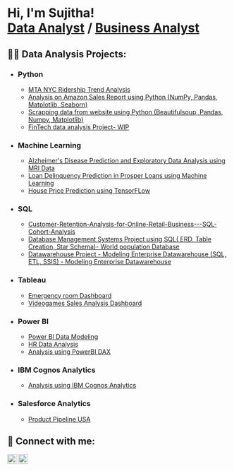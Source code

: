 <h1>Hi, I'm Sujitha! <br/><a href="https://github.com/Sujitha1912">Data Analyst</a> / <a href="https://www.linkedin.com/in/sujitha1912">Business Analyst</a>

<h2>👨‍💻 Data Analysis Projects:</h2>

- <b> <h3> Python  </h3> </b>
  - [MTA NYC Ridership Trend Analysis](https://github.com/Sujitha1912/Ridership-trend-analysis)
  - [Analysis on Amazon Sales Report using Python (NumPy, Pandas, Matplotlib, Seaborn)](https://github.com/Sujitha1912/Data-Analysis-with-Python)
  - [Scrapping data from website using Python (Beautifulsoup, Pandas, Numpy, Matplotlib)](https://github.com/Sujitha1912/Scrapping-data-from-website-using-Python-pandas)
  - [FinTech data analysis Project- WIP ](https://github.com/Sujitha1912/Python-and-statistics-for-Financial-Analysis)
- <b> <h3> Machine Learning </h3> </b>
  - [Alzheimer's Disease Prediction and Exploratory Data Analysis using MRI Data](https://github.com/Sujitha1912/Alzheimer-s-Disease-EDA-and-Prediction-using-Machine-Learning-models/blob/main/README.md)
  - [Loan Delinquency Prediction in Prosper Loans using Machine Learning](https://github.com/Sujitha1912/Prosper_Loan_Data_Analysis)
  - [House Price Prediction using TensorFLow](https://github.com/Sujitha1912/TensorFlow/tree/main)
- <b> <h3> SQL </h3> </b>
  - [Customer-Retention-Analysis-for-Online-Retail-Business---SQL-Cohort-Analysis](https://github.com/Sujitha1912/Customer-Retention-Analysis-for-Online-Retail-Business---SQL-Cohort-Analysis-/tree/main)
  - [Database Management Systems Project using SQL( ERD, Table Creation, Star Schema)- World population Database](https://github.com/Sujitha1912/Database-Management-Systems)
  - [Datawarehouse Project - Modeling Enterprise Datawarehouse (SQL, ETL, SSIS) - Modeling Enterprise Datawarehouse](https://github.com/Sujitha1912/Data-Warehouse)
- <b> <h3> Tableau </h3> </b>
  - [Emergency room Dashboard](https://github.com/Sujitha1912/Tableau_Dashboard)
  - [Videogames Sales Analysis Dashboard](https://github.com/Sujitha1912/Videogames-Sales-Analysis-Dashboard)
- <b> <h3> Power BI </h3> </b>
  - [Power BI Data Modeling](https://github.com/Sujitha1912/power-bi-Data-Modeling) 
  - [HR Data Analysis](https://github.com/Sujitha1912/HR-Data-analytics-using-Power-BI)
  - [Analysis using PowerBI DAX](https://github.com/Sujitha1912/PowerBI-DAX-Operations)
- <b> <h3> IBM Cognos Analytics </h3> </b>
  - [Analysis using IBM Cognos Analytics](https://github.com/Sujitha1912/IBM-Cognos-Analytics)
- <b> <h3> Salesforce Analytics </h3> </b>
  - [Product Pipeline USA](https://github.com/Sujitha1912/Salesforce-Analytics-Product-Pipeline-USA-Dashboard) 
<h2> 🤳 Connect with me:</h2> 

<b> [<img align="left" alt="Sujitha Rathinasabapathy| LinkedIn" width="22px" src="https://cdn.jsdelivr.net/npm/simple-icons@v3/icons/linkedin.svg" />][linkedin] </b>
<b> [<img align="left" alt="Gmail" width="22px" src="https://fonts.gstatic.com/s/i/materialiconsoutlined/mail_outline/v10/24px.svg" />][gmail] </b>

[linkedin]:  https://www.linkedin.com/in/sujitha1912
[gmail]:  mailto:sujitha.rathinasabapathy@gmail.com

